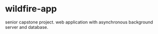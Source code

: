# wildfire-app
senior capstone project.
web application with asynchronous background server and database.

